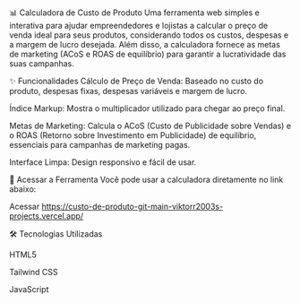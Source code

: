 📊 Calculadora de Custo de Produto
Uma ferramenta web simples e interativa para ajudar empreendedores e lojistas a calcular o preço de venda ideal para seus produtos, considerando todos os custos, despesas e a margem de lucro desejada. Além disso, a calculadora fornece as metas de marketing (ACoS e ROAS de equilíbrio) para garantir a lucratividade das suas campanhas.

✨ Funcionalidades
Cálculo de Preço de Venda: Baseado no custo do produto, despesas fixas, despesas variáveis e margem de lucro.

Índice Markup: Mostra o multiplicador utilizado para chegar ao preço final.

Metas de Marketing: Calcula o ACoS (Custo de Publicidade sobre Vendas) e o ROAS (Retorno sobre Investimento em Publicidade) de equilíbrio, essenciais para campanhas de marketing pagas.

Interface Limpa: Design responsivo e fácil de usar.

🚀 Acessar a Ferramenta
Você pode usar a calculadora diretamente no link abaixo:

Acessar https://custo-de-produto-git-main-viktorr2003s-projects.vercel.app/

🛠️ Tecnologias Utilizadas

HTML5

Tailwind CSS

JavaScript

